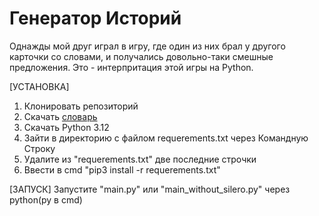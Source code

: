 # Генератор Историй
Однажды мой друг играл в игру, где один из них брал у другого карточки со словами, и получались довольно-таки смешные предложения.
Это - интерпритация этой игры на Python.

[УСТАНОВКА]
1. Клонировать репозиторий
2. Скачать [словарь](https://drive.google.com/file/d/1bKtPFt3atamavJxHJOZTVQN2L7m545P_/view?usp=drive_link)
3. Скачать Python 3.12
4. Зайти в директорию с файлом requerements.txt через Командную Строку
5. Удалите из "requerements.txt" две последние строчки
6. Ввести в cmd "pip3 install -r requerements.txt"

[ЗАПУСК]
Запустите "main.py" или "main_without_silero.py" через python(py в cmd)
